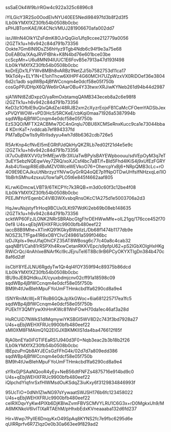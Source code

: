ssSaEOk4W9b/rRGw4c922a325c6896c8

iYILGicY3R2So0OodElvNYU40EE5Nedi98497fd3b8f2d3f5
lLb0lkYMXfXZ30fb54b0508b0cbc
sPHJBTomKAE/IK4CNcVMUJ281906670afa002dd7

isrJWnN4OIkYIZsFdmK8OJrQqGio1Jfq9ccee212779a0056
i2GZTk1u+h6v942c84d791b73356
Ookte7Gm6IN9DsZ56hHyz9Tgb4Ndb6c94f9e3a75e68
DoEAB0a/XAqJRVFtBhk+K8N4bd76e601bce03be
ccScpMn+U6u8MN94IUUC1E6FovB5e7913a47d193f498
lLb0lkYMXfXZ30fb54b0508b0cbc
koDrEjDx1LFYWv8MBh8vARBz1NetZJ/5b7582753d11ca17
1KkTd4y+ELY1N+E1ohThcw6XlHPF4G60MCH7UZpWzxVX0RiDOef36e38046d2c1adb
sqdWBp4jBfWCcnqm4e0dcf58e05f750b
cosGpPPJDHpX6Q/We6irOAarOBu4Y33twxrXRJiwKYNeb261d94b44d2987

sjA1WNt8ZdDxpzO/yaRmOxbtamqQAMB343eceb8a2c6e98f8
i2GZTk1u+h6v942c84d791b73356
KeD3z1OfbIE9uQIxQAdZe/48RJB2xm2cXyzrEojxFB1CaMcCFOemYADSbJexxPVQYWOW+vPD3Hc5/5RCKeE/cbKqi0maa71926a5387994b
sqdWBp4jBfWCcnqm4e0dcf58e05f750b
EzS3QO/MFTX2ACBMw7DC4nGrqIu70BU8XCMSeRnxKucc9ca1e73044bba4
KDrrKaT+/vddcab7ef894337fd
PM7aBpDw1ls9yRIrllsdyyu4wh7d8b6362cdb726e5

R5ArKnp4cfNvEI5mEGRtPJdQkHyQKZRLb7ed02f21d4e5e9c
i2GZTk1u+h6v942c84d791b73356
iX7uOuBWXVV0z1HMEjwVBr3XUaTwBPylsBAYEWpboouu/sdVEpOyM3q7eT3uEYSebzNQEqwVey7ZRQ/xoXJCsf4bc7aBT/f+Bld5Fhd4IKiS4j9xUfEzFGRYAsb4U1ixqpR8EdBuMZV0WceWEVkoO76+OhercpYxBj6+NRpQMB3cLc+rO4O9E9ECAJkuUtNbrzyzYNVwGyGrRQ4oQE7p1fNpOTDwUHfsIfNHzxqLei1lO1IbBrhSMhu4zsxuU1ow1aPLO5t6e845f4662aaf805

KLrwKiDmcwLVBT9/6TKCPYc7k3RQB+m3d0c60f3c12be4f08
lLb0lkYMXfXZ30fb54b0508b0cbc
PEEJMYoYEqenbC4VlB3WXvsbqRnsOKcC1A275d1e5003706a2d3

HqJwuNsjstyf1rHoq9BCUx0LKt97WdKi2eb69b08eb148635
i2GZTk1u+h6v942c84d791b73356
scktWP60FzJLONK2NRrSBRAbcGtgFhrDEHWwMfe+oIL21gq/176cce452f700ef8
U4s+qEbjWEHXFRUc9900bfb480eef22
iaccB8B9Mhe+XTinKQ91KGkyBWstIzL/Db68f1474b1177db9e
NOSZ3LTfFga41R6xOBYCIv/249861a599f046bc
izDJXpIs+9euUfajOhiCFZ35AT8WBosg6c77c40a8c4cab32
qaqNBf1/Cah81rRSPXh4RxwCetanRKKVEpc/s9pfpU62+pS2IGbXOIgHxHKgRWiCrQc/4nAhIxe8NArfKcl9cJEjruTeI6T8Bc9rB6PCyOKYXTIgDn384b470c8af6d2df

iisCbY8YEJLNU6RgdyTw1Qr4qI4fOY359f94c89375b86dcd
lLb0lkYMXfXZ30fb54b0508b0cbc
lBU9oJE8QHdkuJX/cyuxbdmjcnv02cff91a18598c09
sqdWBp4jBfWCcnqm4e0dcf58e05f750b
BM9h4tUwBIehMpuFYoUmFTHmkcbd1fa6290cd8a9e4

ISNYRniMcWj+RTRoB6GQkJpXkGWoc+6ia681225717ea1fc5
sqdWBp4jBfWCcnqm4e0dcf58e05f750b
PUEk1Y3QMYywXhHmKWc81WnFOwH70da1ec46af3a28d

HsRCUiD7NWkS1dlMqmywiYKSBGI5WV8D2c743f3bd7928a27
U4s+qEbjWEHXFRUc9900bfb480eef22
sMI0XM8FMAimQ1Q2EIGJXBKMKlIS1da4ba476612f85f

RjA0bnEYa0iFGTlFEaRS1J940d3F0+Nqb3eac2b3b18b2f26
lLb0lkYMXfXZ30fb54b0508b0cbc
lBEpzuPnQb8AYJECsGzFFhG4k/02d7d7a809edd386
sqdWBp4jBfWCcnqm4e0dcf58e05f750b
BM9h4tUwBIehMpuFYoUmFTHmkcbd1fa6290cd8a9e4

sYRxGjPSAaNQooR4yEy+NeB56dtFNFZs4875716e914bd9c0
U4s+qEbjWEHXFRUc9900bfb480eef22
iQlpchdYIqfnrSxfHlWMsdOuKSdqZ3iuKxy6f3129834846993f

95UcTiO+0dNh1ZlwNG97sYywaatSWJSH176b6fc123458022
U4s+qEbjWEHXFRUc9900bfb480eef22
ceIRXOqvYyKw4PlXb6DjKBlwZvmFBVSCMVYLRU1C6G3x+rD0MgkxUh9/MA6MKNkoV6IvITlXaRTAEhM/pHhxbEdxKVneaaaba132d6fd237

Hir+Wwp7PyllE6DnqyKxO49SpAq8KYNS2fc7e9fbc6295d6e
qUIRRprfv6R7ZIqzOe0b30a663ee9f829ad2
